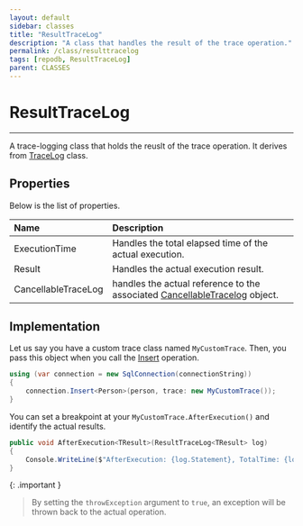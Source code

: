 ```yaml
---
layout: default
sidebar: classes
title: "ResultTraceLog"
description: "A class that handles the result of the trace operation."
permalink: /class/resulttracelog
tags: [repodb, ResultTraceLog]
parent: CLASSES
---
```


# ResultTraceLog

---

A trace-logging class that holds the reuslt of the trace operation. It derives from [TraceLog](/class/tracelog) class.

## Properties

Below is the list of properties.

| Name | Description |
|:-----|:------------|
| ExecutionTime | Handles the total elapsed time of the actual execution. |
| Result | Handles the actual execution result. |
| CancellableTraceLog | handles the actual reference to the associated [CancellableTracelog](/class/cancellabletracelog) object. |

## Implementation

Let us say you have a custom trace class named `MyCustomTrace`. Then, you pass this object when you call the [Insert](/operation/insert) operation.

```csharp
using (var connection = new SqlConnection(connectionString))
{
    connection.Insert<Person>(person, trace: new MyCustomTrace());
}
```

You can set a breakpoint at your `MyCustomTrace.AfterExecution()` and identify the actual results.

```csharp
public void AfterExecution<TResult>(ResultTraceLog<TResult> log)
{
    Console.WriteLine($"AfterExecution: {log.Statement}, TotalTime: {log.ExecutionTime.TotalSeconds} second(s)");
}
```

{: .important }
> By setting the `throwException` argument to `true`, an exception will be thrown back to the actual operation.

